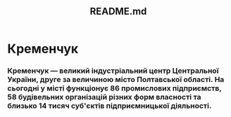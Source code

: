 <DOCTYPE html>
<html>
<head>
<meta charset="utf-8">
<title>Завдання 7</title>
<link rel="stylesheet" href=style.css">
</head>
<body>
  <header>
    <h2>README.md</h2>
  </header>
    <h1>Кременчук</h1>
  <section>
    <h3> Кременчук — великий індустріальний центр Центральної України, друге за величиною місто Полтавської області. На сьогодні у місті функціонує 86 промислових підприємств, 58 будівельних організацій різних форм власності та близько 14 тисяч суб'єктів підприємницької діяльності.</h3>
  </section>
</body>
</html>
